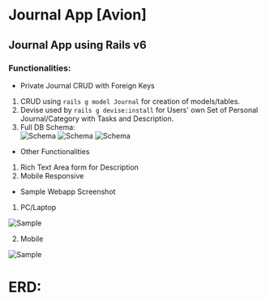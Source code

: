 # Journal App [Avion]

## Journal App using Rails v6

### Functionalities:

* Private Journal CRUD with Foreign Keys
1. CRUD using `rails g model Journal` for creation of models/tables. <br/>
2. Devise used by `rails g devise:install` for Users' own Set of Personal Journal/Category with Tasks and Description. <br/>
3. Full DB Schema: <br/>
![Schema](https://scontent.xx.fbcdn.net/v/t1.15752-9/p403x403/272856927_968746087377173_7646150786040753386_n.png?_nc_cat=106&ccb=1-5&_nc_sid=aee45a&_nc_eui2=AeGsxgUY2PIBWpOZT3ugQNnJ6OWfWlPNc0Ho5Z9aU81zQWFU3Ookaq0RlLT8ZRCEwa2qpQLKh_sFdlUFyPZZRh5R&_nc_ohc=au_2npeAmPcAX-9ulzl&_nc_ad=z-m&_nc_cid=0&_nc_ht=scontent.xx&oh=03_AVK5INUX8QsirTW22f7jeOiq4s3ZmdHQLRXJeyyblbqThg&oe=6233245F)
![Schema](https://scontent.xx.fbcdn.net/v/t1.15752-9/p403x403/271822942_905134073500263_1266569425049208022_n.png?_nc_cat=105&ccb=1-5&_nc_sid=aee45a&_nc_eui2=AeFAXELStfyDwhPsKjd_och61NZ7BIcZoKbU1nsEhxmgpiHZ6A_KtMXfJ74NGCQNnQGzXwAJBk9YnA1YTebI5ib4&_nc_ohc=nX1R2vuS1BMAX9hR8tN&_nc_ad=z-m&_nc_cid=0&_nc_ht=scontent.xx&oh=03_AVKlue7uk8z7DLJLVbxnCTprDg4kY5TQnqCB4BsHIlnlLw&oe=62315C33)
![Schema](https://scontent.fmnl4-6.fna.fbcdn.net/v/t1.15752-9/272847005_1178353579635855_4314825968160160379_n.png?_nc_cat=107&ccb=1-5&_nc_sid=ae9488&_nc_eui2=AeFS60WHAHpylhI3npxyANLSS3n0qM7RUB9LefSoztFQHxr9tT-aDLS7s7qKduQ57vebJf7MZkujH1RXxw4UgQFS&_nc_ohc=SyUfCHCo0G0AX8usuhX&tn=SQDpTKqn-YE-sbMC&_nc_ht=scontent.fmnl4-6.fna&oh=03_AVI5C8_iB5FmPsjHA6SmXpTYsbNOvK50fPzKo5-DzcK91Q&oe=6230D7C5)


* Other Functionalities
1. Rich Text Area form for Description
2. Mobile Responsive 

* Sample Webapp Screenshot
1. PC/Laptop <br/>

![Sample](https://scontent.xx.fbcdn.net/v/t1.15752-9/p403x403/264000907_350551513553449_2770325762944251269_n.png?_nc_cat=107&ccb=1-5&_nc_sid=aee45a&_nc_eui2=AeEe8EA7UDpgDrmSAg6KDF8AJRH_7Z3XB6AlEf_tndcHoCWN8e_kP4i6JilsamoC_n30sj7TLFEX904PcJyeg_9D&_nc_ohc=_0RBxhX2o2YAX8mowQo&_nc_ad=z-m&_nc_cid=0&_nc_ht=scontent.xx&oh=03_AVJ9_trbbsSkbkRFRVJPVF-_vNcnYzkbJwpWtn9CkeO4aQ&oe=62309527)

2. Mobile <br/>

![Sample](https://scontent.xx.fbcdn.net/v/t1.15752-9/p320x320/273719104_1127938314659253_7309965073964268013_n.jpg?_nc_cat=109&ccb=1-5&_nc_sid=aee45a&_nc_eui2=AeHkW-tSxGg3iVz6R8FYYlJHmct77gVdHPCZy3vuBV0c8NrKZyWjzFVFxYAwXFfHgevjLVzwF3X6T-VPIcx8VJbC&_nc_ohc=DSMRsxWP9qEAX_jFdH9&_nc_ad=z-m&_nc_cid=0&_nc_ht=scontent.xx&oh=03_AVJ1BYurmXaYlOT3SVJmPoiUFWosRB5LN9H91Oovv-iYQQ&oe=6232B2ED)

# ERD: